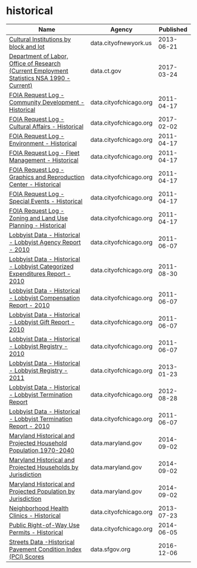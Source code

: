 # historical

Name | Agency | Published
---- | ---- | ---------
[Cultural Institutions by block and lot](../socrata/733r-da8r.md) | data.cityofnewyork.us | 2013-06-21
[Department of Labor, Office of Research (Current Employment Statistics NSA 1990 - Current)](../socrata/8zbs-9atu.md) | data.ct.gov | 2017-03-24
[FOIA Request Log - Community Development - Historical](../socrata/rpya-q7ut.md) | data.cityofchicago.org | 2011-04-17
[FOIA Request Log - Cultural Affairs - Historical](../socrata/npw8-6cq9.md) | data.cityofchicago.org | 2017-02-02
[FOIA Request Log - Environment - Historical](../socrata/s7ek-ru5b.md) | data.cityofchicago.org | 2011-04-17
[FOIA Request Log - Fleet Management - Historical](../socrata/ten5-q8vs.md) | data.cityofchicago.org | 2011-04-17
[FOIA Request Log - Graphics and Reproduction Center - Historical](../socrata/57s6-wkzs.md) | data.cityofchicago.org | 2011-04-17
[FOIA Request Log - Special Events - Historical](../socrata/kpzx-wx3r.md) | data.cityofchicago.org | 2011-04-17
[FOIA Request Log - Zoning and Land Use Planning - Historical](../socrata/2nra-kpzu.md) | data.cityofchicago.org | 2011-04-17
[Lobbyist Data - Historical - Lobbyist Agency Report - 2010](../socrata/2g5r-pikx.md) | data.cityofchicago.org | 2011-06-07
[Lobbyist Data - Historical - Lobbyist Categorized Expenditures Report - 2010](../socrata/zugr-hsc5.md) | data.cityofchicago.org | 2011-08-30
[Lobbyist Data - Historical - Lobbyist Compensation Report - 2010](../socrata/ina9-6kq2.md) | data.cityofchicago.org | 2011-06-07
[Lobbyist Data - Historical - Lobbyist Gift Report - 2010](../socrata/5d24-2bpp.md) | data.cityofchicago.org | 2011-06-07
[Lobbyist Data - Historical - Lobbyist Registry - 2010](../socrata/2ft4-4uik.md) | data.cityofchicago.org | 2011-06-07
[Lobbyist Data - Historical - Lobbyist Registry - 2011](../socrata/tpf5-fgtw.md) | data.cityofchicago.org | 2013-01-23
[Lobbyist Data - Historical - Lobbyist Termination Report](../socrata/ru3t-7gty.md) | data.cityofchicago.org | 2012-08-28
[Lobbyist Data - Historical - Lobbyist Termination Report - 2010](../socrata/2mtu-ysnw.md) | data.cityofchicago.org | 2011-06-07
[Maryland Historical and Projected Household Population,1970-2040](../socrata/fbii-ubkr.md) | data.maryland.gov | 2014-09-02
[Maryland Historical and Projected Households by Jurisdiction](../socrata/7wje-bxqb.md) | data.maryland.gov | 2014-09-02
[Maryland Historical and Projected Population by Jurisdiction](../socrata/nnwx-dpqi.md) | data.maryland.gov | 2014-09-02
[Neighborhood Health Clinics - Historical](../socrata/mw69-m6xi.md) | data.cityofchicago.org | 2013-07-23
[Public Right-of-Way Use Permits - Historical](../socrata/hwmb-iu8j.md) | data.cityofchicago.org | 2014-06-05
[Streets Data -Historical Pavement Condition Index (PCI) Scores](../socrata/78va-8dhi.md) | data.sfgov.org | 2016-12-06

